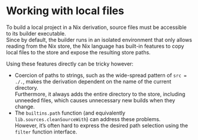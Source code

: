 # Working with local files
To build a local project in a Nix derivation, source files must be accessible to its builder executable.\
Since by default, the builder runs in an isolated environment that only allows reading from the Nix store, the Nix language has built-in features to copy local files to the store and expose the resulting store paths.

Using these features directly can be tricky however:
+ Coercion of paths to strings, such as the wide-spread pattern of `src = ./.`, makes the derivation dependent on the name of the current directory.\
  Furthermore, it always adds the entire directory to the store, including unneeded files, which causes unnecessary new builds when they change.
+ The `builtins.path` function (and equivalently `lib.sources.cleanSourceWith`) can address these problems.\
  However, it’s often hard to express the desired path selection using the `filter` function interface.
